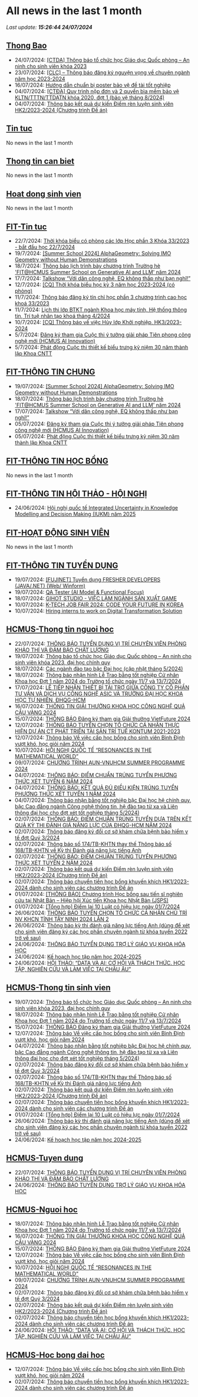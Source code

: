 # All news in the last 1 month 
_Last update: **15:26:44 24/07/2024**_
## [Thong Bao](https://www.ctda.hcmus.edu.vn/vi/thong-bao/)
* 24/07/2024: [[CTDA] Thông báo tổ chức học Giáo dục Quốc phòng – An ninh cho sinh viên khóa 2023](https://www.ctda.hcmus.edu.vn/vi/2024/07/thong-bao-to-chuc-hoc-giao-duc-quoc-phong-an-ninh-cho-sinh-vien-khoa-2023/)
* 23/07/2024: [[CLC] – Thông báo đăng ký nguyện vọng về chuyên ngành năm học 2023-2024](https://www.ctda.hcmus.edu.vn/vi/2024/07/clc-thong-bao-dang-ky-nguyen-vong-ve-chuyen-nganh-nam-hoc-2023-2024/)
* 16/07/2024: [Hướng dẫn chuẩn bị poster bảo vệ đề tài tốt nghiệp](https://www.ctda.hcmus.edu.vn/vi/2024/07/huong-dan-chuan-bi-poster-bao-ve-de-tai-tot-nghiep/)
* 04/07/2024: [[CTĐA] Quy trình nộp đơn và 2 quyển bìa mềm bảo vệ KLTN/TTTN/TTDATN khóa 2020, đợt 1 (bảo vệ tháng 8/2024)](https://www.ctda.hcmus.edu.vn/vi/2024/07/ctda-quy-trinh-nop-don-va-2-quyen-bia-mem-bao-ve-kltn-tttn-ttdatn-khoa-2020-dot-1-bao-ve-thang-8-2024/)
* 04/07/2024: [Thông báo kết quả dự kiến Điểm rèn luyện sinh viên HK2/2023-2024 (Chương trình Đề án)](https://www.ctda.hcmus.edu.vn/vi/2024/07/thong-bao-ket-qua-du-kien-diem-ren-luyen-sinh-vien-hk2-2023-2024-chuong-trinh-de-an/)
## [Tin tuc](https://www.ctda.hcmus.edu.vn/vi/tin-tuc/)
No news in the last 1 month
## [Thong tin can biet](https://www.ctda.hcmus.edu.vn/vi/goc-sinh-vien/thong-tin-can-biet/)
No news in the last 1 month
## [Hoat dong sinh vien](https://www.ctda.hcmus.edu.vn/vi/goc-sinh-vien/hoat-dong-sinh-vien/)
No news in the last 1 month
## [FIT-Tin tuc](https://www.fit.hcmus.edu.vn/vn/Default.aspx?tabid=36)
* 22/7/2024: [Thời khóa biểu có phòng các lớp Học phần 3 Khóa 33/2023 - bắt đầu học 22/7/2024](https://www.fit.hcmus.edu.vn/vn/Default.aspx?tabid=292&newsid=16293)
* 19/7/2024: [[Summer School 2024] AlphaGeometry: Solving IMO Geometry without Human Demonstrations](https://www.fit.hcmus.edu.vn/vn/Default.aspx?tabid=292&newsid=16291)
* 18/7/2024: [Thông báo lịch trình bày chương trình Trường hè 'FIT@HCMUS Summer School on Generative AI and LLM' năm 2024](https://www.fit.hcmus.edu.vn/vn/Default.aspx?tabid=292&newsid=16288)
* 17/7/2024: [Talkshow “Với dân công nghệ, EQ không thấp như bạn nghĩ!”](https://www.fit.hcmus.edu.vn/vn/Default.aspx?tabid=292&newsid=16287)
* 12/7/2024: [[CQ] Thời khóa biểu học kỳ 3 năm học 2023-2024 (có phòng)](https://www.fit.hcmus.edu.vn/vn/Default.aspx?tabid=292&newsid=16285)
* 11/7/2024: [Thông báo đăng ký tín chỉ học phần 3 chương trình cao học khoá 33/2023](https://www.fit.hcmus.edu.vn/vn/Default.aspx?tabid=292&newsid=16284)
* 11/7/2024: [Lịch thi lớp BTKT ngành Khoa học máy tính, Hệ thống thông tin, Trí tuệ nhân tạo khoá tháng 4/2024](https://www.fit.hcmus.edu.vn/vn/Default.aspx?tabid=292&newsid=16283)
* 10/7/2024: [[CQ] Thông báo về việc Hủy lớp Khởi nghiệp, HK3/2023-2024](https://www.fit.hcmus.edu.vn/vn/Default.aspx?tabid=292&newsid=16281)
* 5/7/2024: [Đăng ký tham gia Cuộc thi ý tưởng giải pháp Tiên phong công nghệ mới (HCMUS AI Innovation)](https://www.fit.hcmus.edu.vn/vn/Default.aspx?tabid=292&newsid=16276)
* 5/7/2024: [Phát động Cuộc thi thiết kế biểu trưng kỷ niệm 30 năm thành lập Khoa CNTT](https://www.fit.hcmus.edu.vn/vn/Default.aspx?tabid=292&newsid=16275)
## [FIT-THÔNG TIN CHUNG](https://www.fit.hcmus.edu.vn/vn/Default.aspx?tabid=53)
* 19/07/2024: [[Summer School 2024] AlphaGeometry: Solving IMO Geometry without Human Demonstrations](https://www.fit.hcmus.edu.vn/vn/Default.aspx?tabid=292&newsid=16291)
* 18/07/2024: [Thông báo lịch trình bày chương trình Trường hè 'FIT@HCMUS Summer School on Generative AI and LLM' năm 2024](https://www.fit.hcmus.edu.vn/vn/Default.aspx?tabid=292&newsid=16288)
* 17/07/2024: [Talkshow “Với dân công nghệ, EQ không thấp như bạn nghĩ!”](https://www.fit.hcmus.edu.vn/vn/Default.aspx?tabid=292&newsid=16287)
* 05/07/2024: [Đăng ký tham gia Cuộc thi ý tưởng giải pháp Tiên phong công nghệ mới (HCMUS AI Innovation)](https://www.fit.hcmus.edu.vn/vn/Default.aspx?tabid=292&newsid=16276)
* 05/07/2024: [Phát động Cuộc thi thiết kế biểu trưng kỷ niệm 30 năm thành lập Khoa CNTT](https://www.fit.hcmus.edu.vn/vn/Default.aspx?tabid=292&newsid=16275)
## [FIT-THÔNG TIN HỌC BỔNG](https://www.fit.hcmus.edu.vn/vn/Default.aspx?tabid=53)
No news in the last 1 month
## [FIT-THÔNG TIN HỘI THẢO - HỘI NGHỊ](https://www.fit.hcmus.edu.vn/vn/Default.aspx?tabid=53)
* 24/06/2024: [Hội nghị quốc tế Integrated Uncertainty in Knowledge Modelling and Decision Making (IUKM) năm 2025](https://www.fit.hcmus.edu.vn/vn/Default.aspx?tabid=292&newsid=16258)
## [FIT-HOẠT ĐỘNG SINH VIÊN](https://www.fit.hcmus.edu.vn/vn/Default.aspx?tabid=53)
No news in the last 1 month
## [FIT-THÔNG TIN TUYỂN DỤNG](https://www.fit.hcmus.edu.vn/vn/Default.aspx?tabid=53)
* 19/07/2024: [[FUJINET] Tuyển dụng FRESHER DEVELOPERS (JAVA/.NET) (Web/ Winform)](https://www.fit.hcmus.edu.vn/vn/Default.aspx?tabid=292&newsid=16292)
* 19/07/2024: [QA Tester (AI Model & Functional Focus)](https://www.fit.hcmus.edu.vn/vn/Default.aspx?tabid=292&newsid=16290)
* 18/07/2024: [GIHOT STUDIO - VIỆC LÀM NGÀNH SẢN XUẤT GAME](https://www.fit.hcmus.edu.vn/vn/Default.aspx?tabid=292&newsid=16286)
* 10/07/2024: [K-TECH JOB FAIR 2024: CODE YOUR FUTURE IN KOREA](https://www.fit.hcmus.edu.vn/vn/Default.aspx?tabid=292&newsid=16280)
* 10/07/2024: [Hiring interns to work on Digital Transformation Solution](https://www.fit.hcmus.edu.vn/vn/Default.aspx?tabid=292&newsid=16279)
## [HCMUS-Thong tin nguoi hoc](https://hcmus.edu.vn/thong-tin-danh-cho-nguoi-hoc/)
* 22/07/2024: [THÔNG BÁO TUYỂN DỤNG VỊ TRÍ CHUYÊN VIÊN PHÒNG KHẢO THÍ VÀ ĐẢM BẢO CHẤT LƯỢNG](https://hcmus.edu.vn/thong-bao-tuyen-dung-vi-tri-chuyen-vien-phong-khao-thi-va-dam-bao-chat-luong/)
* 19/07/2024: [Thông báo tổ chức học Giáo dục Quốc phòng – An ninh cho sinh viên khóa 2023, đại học chính quy](https://hcmus.edu.vn/thong-bao-to-chuc-hoc-giao-duc-quoc-phong-an-ninh-cho-sinh-vien-khoa-2023-dai-hoc-chinh-quy/)
* 18/07/2024: [Các ngành đào tạo bậc Đại học (cập nhật tháng 5/2024)](https://hcmus.edu.vn/cac-nganh-dao-tao-bac-dai-hoc/)
* 18/07/2024: [Thông báo nhận hình Lễ Trao bằng tốt nghiệp Cử nhân Khoa học Đợt 1 năm 2024 do Trường tổ chức ngày 11/7 và 13/7/2024](https://hcmus.edu.vn/thong-bao-nhan-hinh-le-trao-bang-tot-nghiep-cu-nhan-khoa-hoc-nam-dot-1-nam-2024-do-truong-to-chuc-ngay-11-7-va-13-7-2024/)
* 17/07/2024: [LỄ TIẾP NHẬN THIẾT BỊ TÀI TRỢ GIỮA CÔNG TY CỔ PHẦN TƯ VẤN VÀ DỊCH VỤ CÔNG NGHỆ ASIC VÀ TRƯỜNG ĐẠI HỌC KHOA HỌC TỰ NHIÊN, ĐHQG-HCM](https://hcmus.edu.vn/le-tiep-nhan-thiet-bi-tai-tro-giua-cong-ty-co-phan-tu-van-va-dich-vu-cong-nghe-asic-va-truong-dai-hoc-khoa-hoc-tu-nhien-dhqg-hcm/)
* 16/07/2024: [THÔNG TIN GIẢI THƯỞNG KHOA HỌC CÔNG NGHỆ QUẢ CẦU VÀNG 2024](https://hcmus.edu.vn/thong-tin-giai-thuong-khoa-hoc-cong-nghe-qua-cau-vang-2024/)
* 15/07/2024: [THÔNG BÁO Đăng ký tham gia Giải thưởng VietFuture 2024](https://hcmus.edu.vn/thong-bao-dang-ky-tham-gia-giai-thuong-vietfuture-2024/)
* 12/07/2024: [THÔNG BÁO TUYỂN CHỌN TỔ CHỨC CÁ NHÂN THỰC HIỆN DỰ ÁN CT PHÁT TRIỂN TÀI SẢN TRÍ TUỆ KONTUM 2021-2023](https://hcmus.edu.vn/thong-bao-tuyen-chon-to-chuc-ca-nhan-thuc-hien-du-an-ct-phat-trien-tai-san-tri-tue-kontum-2021-2023/)
* 12/07/2024: [Thông báo Về việc cấp học bổng cho sinh viên Bình Định vượt khó, học giỏi năm 2024](https://hcmus.edu.vn/thong-bao-ve-viec-cap-hoc-bong-cho-sinh-vien-binh-dinh-vuot-kho-hoc-gioi-nam-2024/)
* 10/07/2024: [HỘI NGHỊ QUỐC TẾ “RESONANCES IN THE MATHEMATICAL WORLD”](https://hcmus.edu.vn/hoi-nghi-quoc-te-resonances-in-the-mathematical-world/)
* 09/07/2024: [CHƯƠNG TRÌNH AUN-VNUHCM SUMMER PROGRAMME 2024](https://hcmus.edu.vn/chuong-trinh-aun-vnuhcm-summer-programme-2024/)
* 04/07/2024: [THÔNG BÁO: ĐIỂM CHUẨN TRÚNG TUYỂN PHƯƠNG THỨC XÉT TUYỂN 6 NĂM 2024](https://hcmus.edu.vn/thong-bao-diem-chuan-trung-tuyen-phuong-thuc-xet-tuyen-6-nam-2024/)
* 04/07/2024: [THÔNG BÁO: KẾT QUẢ ĐỦ ĐIỀU KIỆN TRÚNG TUYỂN PHƯƠNG THỨC XÉT TUYỂN 1 NĂM 2024](https://hcmus.edu.vn/thong-bao-ket-qua-du-dieu-kien-trung-tuyen-phuong-thuc-xet-tuyen-1-nam-2024/)
* 04/07/2024: [Thông báo nhận bằng tốt nghiệp bậc Đại học hệ chính quy, bậc Cao đẳng ngành Công nghệ thông tin, hệ đào tạo từ xa và Liên thông đại học cho đợt xét tốt nghiệp tháng 5/2024)](https://hcmus.edu.vn/thong-bao-nhan-bang-tot-nghiep-bac-dai-hoc-he-chinh-quy-bac-cao-dang-nganh-cong-nghe-thong-tin-he-dao-tao-tu-xa-va-lien-thong-dai-hoc-cho-dot-xet-tot-nghiep-thang-5-2024/)
* 02/07/2024: [THÔNG BÁO: ĐIỂM CHUẨN TRÚNG TUYỂN DỰA TRÊN KẾT QUẢ KỲ THI ĐÁNH GIÁ NĂNG LỰC CỦA ĐHQG-HCM NĂM 2024](https://hcmus.edu.vn/diem-chuan-trung-tuyen-dua-tren-ket-qua-ky-thi-danh-gia-nang-luc-cua-dhqg-hcm-nam-2024/)
* 02/07/2024: [Thông báo đăng ký đổi cơ sở khám chữa bệnh bảo hiểm y tế đợt Quý 3/2024](https://hcmus.edu.vn/thong-bao-dang-ky-doi-co-so-kham-chua-benh-bao-hiem-y-te-dot-quy-3-2024/)
* 02/07/2024: [Thông báo số 174/TB-KHTN thay thế Thông báo số 168/TB-KHTN về Kỳ thi Đánh giá năng lực tiếng Anh](https://hcmus.edu.vn/thong-bao-so-174-tb-khtn-v-v-thay-the-thong-bao-so-168-tb-khtn-ve-ky-thi-danh-gia-nang-luc-tieng-anh/)
* 02/07/2024: [THÔNG BÁO: ĐIỂM CHUẨN TRÚNG TUYỂN PHƯƠNG THỨC XÉT TUYỂN 2 NĂM 2024](https://hcmus.edu.vn/thong-bao-diem-chuan-trung-tuyen-phuong-thuc-xet-tuyen-2-nam-2024/)
* 02/07/2024: [Thông báo kết quả dự kiến Điểm rèn luyện sinh viên HK2/2023-2024 (Chương trình Đề án)](https://hcmus.edu.vn/thong-bao-ket-qua-du-kien-diem-ren-luyen-sinh-vien-hk2-2023-2024-chuong-trinh-de-an/)
* 02/07/2024: [Thông báo chuyển tiền học bổng khuyến khích HK1/2023-2024 dành cho sinh viên các chương trình Đề án](https://hcmus.edu.vn/thong-bao-chuyen-tien-hoc-bong-khuyen-khich-hk1-2023-2024-danh-cho-sinh-vien-cac-chuong-trinh-de-an/)
* 01/07/2024: [[THÔNG BÁO] Chương trình Học bổng sau tiến sĩ nghiên cứu tại Nhật Bản – Hiệp hội Xúc tiến Khoa học Nhật Bản (JSPS)](https://hcmus.edu.vn/thong-bao-chuong-trinh-hoc-bong-sau-tien-si-nghien-cuu-tai-nhat-ban-hiep-hoi-xuc-tien-khoa-hoc-nhat-ban-jsps/)
* 01/07/2024: [[Tổng hợp] Điểm lại 10 Luật có hiệu lực ngày 01/7/2024](https://hcmus.edu.vn/tong-hop-diem-lai-10-luat-co-hieu-luc-ngay-01-7-2024/)
* 26/06/2024: [THÔNG BÁO TUYỂN CHỌN TỔ CHỨC CÁ NHÂN CHỦ TRÌ NV KHCN TỈNH TÂY NINH 2024 LẦN 2](https://hcmus.edu.vn/thong-bao-tuyen-chon-to-chuc-ca-nhan-chu-tri-nv-khcn-tinh-tay-ninh-2024-lan-2/)
* 26/06/2024: [Thông báo kỳ thi đánh giá năng lực tiếng Anh (dùng để xét cho sinh viên đăng ký các học phần chuyên ngành từ khóa tuyển 2022 trở về sau)](https://hcmus.edu.vn/thong-bao-ky-thi-danh-gia-nang-luc-tieng-anh-dung-de-xet-cho-sinh-vien-dang-ky-cac-hoc-phan-chuyen-nganh-tu-khoa-tuyen-2022-tro-ve-sau/)
* 24/06/2024: [THÔNG BÁO TUYỂN DỤNG TRỢ LÝ GIÁO VỤ KHOA HÓA HỌC](https://hcmus.edu.vn/thong-bao-tuyen-dung-tro-ly-giao-vu-khoa-hoa-hoc/)
* 24/06/2024: [Kế hoạch học tập năm học 2024-2025](https://hcmus.edu.vn/ke-hoahjc-hoc-tap-nam-hoc-2024-2025/)
* 24/06/2024: [HỘI THẢO: “DATA VÀ AI: CƠ HỘI VÀ THÁCH THỨC. HỌC TẬP, NGHIÊN CỨU VÀ LÀM VIỆC TẠI CHÂU ÂU”](https://hcmus.edu.vn/hoi-thao-data-ai-co-hoi-thach-thuc-hoc-tap-nghien-cuu-va-lam-viec-tai-chau-au/)
## [HCMUS-Thong tin sinh vien](https://hcmus.edu.vn/category/dao-tao/dai-hoc/thong-tin-danh-cho-sinh-vien/)
* 19/07/2024: [Thông báo tổ chức học Giáo dục Quốc phòng – An ninh cho sinh viên khóa 2023, đại học chính quy](https://hcmus.edu.vn/thong-bao-to-chuc-hoc-giao-duc-quoc-phong-an-ninh-cho-sinh-vien-khoa-2023-dai-hoc-chinh-quy/)
* 18/07/2024: [Thông báo nhận hình Lễ Trao bằng tốt nghiệp Cử nhân Khoa học Đợt 1 năm 2024 do Trường tổ chức ngày 11/7 và 13/7/2024](https://hcmus.edu.vn/thong-bao-nhan-hinh-le-trao-bang-tot-nghiep-cu-nhan-khoa-hoc-nam-dot-1-nam-2024-do-truong-to-chuc-ngay-11-7-va-13-7-2024/)
* 15/07/2024: [THÔNG BÁO Đăng ký tham gia Giải thưởng VietFuture 2024](https://hcmus.edu.vn/thong-bao-dang-ky-tham-gia-giai-thuong-vietfuture-2024/)
* 12/07/2024: [Thông báo Về việc cấp học bổng cho sinh viên Bình Định vượt khó, học giỏi năm 2024](https://hcmus.edu.vn/thong-bao-ve-viec-cap-hoc-bong-cho-sinh-vien-binh-dinh-vuot-kho-hoc-gioi-nam-2024/)
* 04/07/2024: [Thông báo nhận bằng tốt nghiệp bậc Đại học hệ chính quy, bậc Cao đẳng ngành Công nghệ thông tin, hệ đào tạo từ xa và Liên thông đại học cho đợt xét tốt nghiệp tháng 5/2024)](https://hcmus.edu.vn/thong-bao-nhan-bang-tot-nghiep-bac-dai-hoc-he-chinh-quy-bac-cao-dang-nganh-cong-nghe-thong-tin-he-dao-tao-tu-xa-va-lien-thong-dai-hoc-cho-dot-xet-tot-nghiep-thang-5-2024/)
* 02/07/2024: [Thông báo đăng ký đổi cơ sở khám chữa bệnh bảo hiểm y tế đợt Quý 3/2024](https://hcmus.edu.vn/thong-bao-dang-ky-doi-co-so-kham-chua-benh-bao-hiem-y-te-dot-quy-3-2024/)
* 02/07/2024: [Thông báo số 174/TB-KHTN thay thế Thông báo số 168/TB-KHTN về Kỳ thi Đánh giá năng lực tiếng Anh](https://hcmus.edu.vn/thong-bao-so-174-tb-khtn-v-v-thay-the-thong-bao-so-168-tb-khtn-ve-ky-thi-danh-gia-nang-luc-tieng-anh/)
* 02/07/2024: [Thông báo kết quả dự kiến Điểm rèn luyện sinh viên HK2/2023-2024 (Chương trình Đề án)](https://hcmus.edu.vn/thong-bao-ket-qua-du-kien-diem-ren-luyen-sinh-vien-hk2-2023-2024-chuong-trinh-de-an/)
* 02/07/2024: [Thông báo chuyển tiền học bổng khuyến khích HK1/2023-2024 dành cho sinh viên các chương trình Đề án](https://hcmus.edu.vn/thong-bao-chuyen-tien-hoc-bong-khuyen-khich-hk1-2023-2024-danh-cho-sinh-vien-cac-chuong-trinh-de-an/)
* 01/07/2024: [[Tổng hợp] Điểm lại 10 Luật có hiệu lực ngày 01/7/2024](https://hcmus.edu.vn/tong-hop-diem-lai-10-luat-co-hieu-luc-ngay-01-7-2024/)
* 26/06/2024: [Thông báo kỳ thi đánh giá năng lực tiếng Anh (dùng để xét cho sinh viên đăng ký các học phần chuyên ngành từ khóa tuyển 2022 trở về sau)](https://hcmus.edu.vn/thong-bao-ky-thi-danh-gia-nang-luc-tieng-anh-dung-de-xet-cho-sinh-vien-dang-ky-cac-hoc-phan-chuyen-nganh-tu-khoa-tuyen-2022-tro-ve-sau/)
* 24/06/2024: [Kế hoạch học tập năm học 2024-2025](https://hcmus.edu.vn/ke-hoahjc-hoc-tap-nam-hoc-2024-2025/)
## [HCMUS-Tuyen dung](https://hcmus.edu.vn/category/tuyen-dung-viec-lam/)
* 22/07/2024: [THÔNG BÁO TUYỂN DỤNG VỊ TRÍ CHUYÊN VIÊN PHÒNG KHẢO THÍ VÀ ĐẢM BẢO CHẤT LƯỢNG](https://hcmus.edu.vn/thong-bao-tuyen-dung-vi-tri-chuyen-vien-phong-khao-thi-va-dam-bao-chat-luong/)
* 24/06/2024: [THÔNG BÁO TUYỂN DỤNG TRỢ LÝ GIÁO VỤ KHOA HÓA HỌC](https://hcmus.edu.vn/thong-bao-tuyen-dung-tro-ly-giao-vu-khoa-hoa-hoc/)
## [HCMUS-Nguoi hoc](https://hcmus.edu.vn/category/nguoi-hoc/)
* 18/07/2024: [Thông báo nhận hình Lễ Trao bằng tốt nghiệp Cử nhân Khoa học Đợt 1 năm 2024 do Trường tổ chức ngày 11/7 và 13/7/2024](https://hcmus.edu.vn/thong-bao-nhan-hinh-le-trao-bang-tot-nghiep-cu-nhan-khoa-hoc-nam-dot-1-nam-2024-do-truong-to-chuc-ngay-11-7-va-13-7-2024/)
* 16/07/2024: [THÔNG TIN GIẢI THƯỞNG KHOA HỌC CÔNG NGHỆ QUẢ CẦU VÀNG 2024](https://hcmus.edu.vn/thong-tin-giai-thuong-khoa-hoc-cong-nghe-qua-cau-vang-2024/)
* 15/07/2024: [THÔNG BÁO Đăng ký tham gia Giải thưởng VietFuture 2024](https://hcmus.edu.vn/thong-bao-dang-ky-tham-gia-giai-thuong-vietfuture-2024/)
* 12/07/2024: [Thông báo Về việc cấp học bổng cho sinh viên Bình Định vượt khó, học giỏi năm 2024](https://hcmus.edu.vn/thong-bao-ve-viec-cap-hoc-bong-cho-sinh-vien-binh-dinh-vuot-kho-hoc-gioi-nam-2024/)
* 10/07/2024: [HỘI NGHỊ QUỐC TẾ “RESONANCES IN THE MATHEMATICAL WORLD”](https://hcmus.edu.vn/hoi-nghi-quoc-te-resonances-in-the-mathematical-world/)
* 09/07/2024: [CHƯƠNG TRÌNH AUN-VNUHCM SUMMER PROGRAMME 2024](https://hcmus.edu.vn/chuong-trinh-aun-vnuhcm-summer-programme-2024/)
* 02/07/2024: [Thông báo đăng ký đổi cơ sở khám chữa bệnh bảo hiểm y tế đợt Quý 3/2024](https://hcmus.edu.vn/thong-bao-dang-ky-doi-co-so-kham-chua-benh-bao-hiem-y-te-dot-quy-3-2024/)
* 02/07/2024: [Thông báo kết quả dự kiến Điểm rèn luyện sinh viên HK2/2023-2024 (Chương trình Đề án)](https://hcmus.edu.vn/thong-bao-ket-qua-du-kien-diem-ren-luyen-sinh-vien-hk2-2023-2024-chuong-trinh-de-an/)
* 02/07/2024: [Thông báo chuyển tiền học bổng khuyến khích HK1/2023-2024 dành cho sinh viên các chương trình Đề án](https://hcmus.edu.vn/thong-bao-chuyen-tien-hoc-bong-khuyen-khich-hk1-2023-2024-danh-cho-sinh-vien-cac-chuong-trinh-de-an/)
* 24/06/2024: [HỘI THẢO: “DATA VÀ AI: CƠ HỘI VÀ THÁCH THỨC. HỌC TẬP, NGHIÊN CỨU VÀ LÀM VIỆC TẠI CHÂU ÂU”](https://hcmus.edu.vn/hoi-thao-data-ai-co-hoi-thach-thuc-hoc-tap-nghien-cuu-va-lam-viec-tai-chau-au/)
## [HCMUS-Hoc bong dai hoc](https://hcmus.edu.vn/category/dao-tao/dai-hoc/hoc-bong-dai-hoc/)
* 12/07/2024: [Thông báo Về việc cấp học bổng cho sinh viên Bình Định vượt khó, học giỏi năm 2024](https://hcmus.edu.vn/thong-bao-ve-viec-cap-hoc-bong-cho-sinh-vien-binh-dinh-vuot-kho-hoc-gioi-nam-2024/)
* 02/07/2024: [Thông báo chuyển tiền học bổng khuyến khích HK1/2023-2024 dành cho sinh viên các chương trình Đề án](https://hcmus.edu.vn/thong-bao-chuyen-tien-hoc-bong-khuyen-khich-hk1-2023-2024-danh-cho-sinh-vien-cac-chuong-trinh-de-an/)
